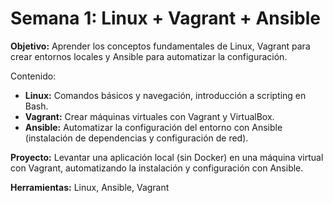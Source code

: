 # Semana 1: Linux + Vagrant + Ansible
**Objetivo:** Aprender los conceptos fundamentales de Linux, Vagrant para crear entornos locales y Ansible para automatizar la configuración.

Contenido:
* **Linux:** Comandos básicos y navegación, introducción a scripting en Bash.
* **Vagrant:** Crear máquinas virtuales con Vagrant y VirtualBox.
* **Ansible:** Automatizar la configuración del entorno con Ansible (instalación de dependencias y configuración de red).

**Proyecto:** Levantar una aplicación local (sin Docker) en una máquina virtual con Vagrant, automatizando la instalación y configuración con Ansible.

**Herramientas:** Linux, Ansible, Vagrant

